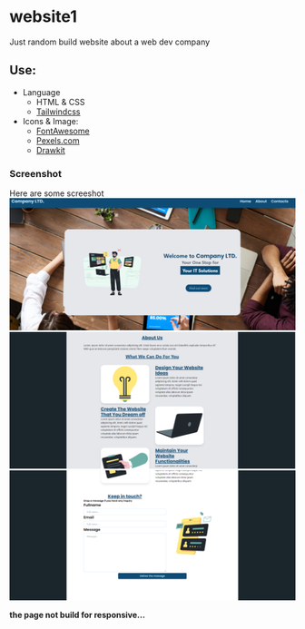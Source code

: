 # website1
Just random build website about a web dev company


## Use:
- Language
  - HTML & CSS
  - [Tailwindcss](https://tailwindcss.com/)
- Icons & Image:
  - [FontAwesome](https://fontawesome.com/)
  - [Pexels.com](https://www.pexels.com/photo/top-view-photo-of-people-discussing-3182774/)
  - [Drawkit](https://www.drawkit.com/product/product-project-managers-illustrations)

### Screenshot
Here are some screeshot
![Alt Homepage](./imgs/Screenshot1.png)
![Alt Services](./imgs/Screenshot2.png)
![Alt Cotacts](./imgs/Screenshot3.png)

**the page not build for responsive...**